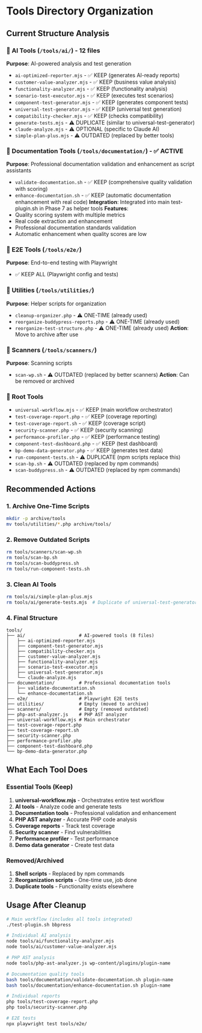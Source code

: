 # Tools Directory Organization

## Current Structure Analysis

### 📁 AI Tools (`/tools/ai/`) - 12 files
**Purpose**: AI-powered analysis and test generation
- `ai-optimized-reporter.mjs` - ✅ KEEP (generates AI-ready reports)
- `customer-value-analyzer.mjs` - ✅ KEEP (business value analysis)
- `functionality-analyzer.mjs` - ✅ KEEP (functionality analysis)
- `scenario-test-executor.mjs` - ✅ KEEP (executes test scenarios)
- `component-test-generator.mjs` - ✅ KEEP (generates component tests)
- `universal-test-generator.mjs` - ✅ KEEP (universal test generation)
- `compatibility-checker.mjs` - ✅ KEEP (checks compatibility)
- `generate-tests.mjs` - ⚠️ DUPLICATE (similar to universal-test-generator)
- `claude-analyze.mjs` - ⚠️ OPTIONAL (specific to Claude AI)
- `simple-plan-plus.mjs` - ⚠️ OUTDATED (replaced by better tools)

### 📁 Documentation Tools (`/tools/documentation/`) - ✅ ACTIVE
**Purpose**: Professional documentation validation and enhancement as script assistants
- `validate-documentation.sh` - ✅ KEEP (comprehensive quality validation with scoring)
- `enhance-documentation.sh` - ✅ KEEP (automatic documentation enhancement with real code)
**Integration**: Integrated into main test-plugin.sh in Phase 7 as helper tools
**Features**:
- Quality scoring system with multiple metrics
- Real code extraction and enhancement
- Professional documentation standards validation
- Automatic enhancement when quality scores are low

### 📁 E2E Tools (`/tools/e2e/`)
**Purpose**: End-to-end testing with Playwright
- ✅ KEEP ALL (Playwright config and tests)

### 📁 Utilities (`/tools/utilities/`)
**Purpose**: Helper scripts for organization
- `cleanup-organizer.php` - ⚠️ ONE-TIME (already used)
- `reorganize-buddypress-reports.php` - ⚠️ ONE-TIME (already used)
- `reorganize-test-structure.php` - ⚠️ ONE-TIME (already used)
**Action**: Move to archive after use

### 📁 Scanners (`/tools/scanners/`)
**Purpose**: Scanning scripts
- `scan-wp.sh` - ⚠️ OUTDATED (replaced by better scanners)
**Action**: Can be removed or archived

### 📁 Root Tools
- `universal-workflow.mjs` - ✅ KEEP (main workflow orchestrator)
- `test-coverage-report.php` - ✅ KEEP (coverage reporting)
- `test-coverage-report.sh` - ✅ KEEP (coverage script)
- `security-scanner.php` - ✅ KEEP (security scanning)
- `performance-profiler.php` - ✅ KEEP (performance testing)
- `component-test-dashboard.php` - ✅ KEEP (test dashboard)
- `bp-demo-data-generator.php` - ✅ KEEP (generates test data)
- `run-component-tests.sh` - ⚠️ DUPLICATE (npm scripts replace this)
- `scan-bp.sh` - ⚠️ OUTDATED (replaced by npm commands)
- `scan-buddypress.sh` - ⚠️ OUTDATED (replaced by npm commands)

## Recommended Actions

### 1. Archive One-Time Scripts
```bash
mkdir -p archive/tools
mv tools/utilities/*.php archive/tools/
```

### 2. Remove Outdated Scripts
```bash
rm tools/scanners/scan-wp.sh
rm tools/scan-bp.sh
rm tools/scan-buddypress.sh
rm tools/run-component-tests.sh
```

### 3. Clean AI Tools
```bash
rm tools/ai/simple-plan-plus.mjs
rm tools/ai/generate-tests.mjs  # Duplicate of universal-test-generator
```

### 4. Final Structure
```
tools/
├── ai/                    # AI-powered tools (8 files)
│   ├── ai-optimized-reporter.mjs
│   ├── component-test-generator.mjs
│   ├── compatibility-checker.mjs
│   ├── customer-value-analyzer.mjs
│   ├── functionality-analyzer.mjs
│   ├── scenario-test-executor.mjs
│   ├── universal-test-generator.mjs
│   └── claude-analyze.mjs
├── documentation/         # Professional documentation tools
│   ├── validate-documentation.sh
│   └── enhance-documentation.sh
├── e2e/                   # Playwright E2E tests
├── utilities/             # Empty (moved to archive)
├── scanners/              # Empty (removed outdated)
├── php-ast-analyzer.js    # PHP AST analyzer
├── universal-workflow.mjs # Main orchestrator
├── test-coverage-report.php
├── test-coverage-report.sh
├── security-scanner.php
├── performance-profiler.php
├── component-test-dashboard.php
└── bp-demo-data-generator.php
```

## What Each Tool Does

### Essential Tools (Keep)
1. **universal-workflow.mjs** - Orchestrates entire test workflow
2. **AI tools** - Analyze code and generate tests
3. **Documentation tools** - Professional validation and enhancement
4. **PHP AST analyzer** - Accurate PHP code analysis
5. **Coverage reports** - Track test coverage
6. **Security scanner** - Find vulnerabilities
7. **Performance profiler** - Test performance
8. **Demo data generator** - Create test data

### Removed/Archived
1. **Shell scripts** - Replaced by npm commands
2. **Reorganization scripts** - One-time use, job done
3. **Duplicate tools** - Functionality exists elsewhere

## Usage After Cleanup

```bash
# Main workflow (includes all tools integrated)
./test-plugin.sh bbpress

# Individual AI analysis
node tools/ai/functionality-analyzer.mjs
node tools/ai/customer-value-analyzer.mjs

# PHP AST analysis
node tools/php-ast-analyzer.js wp-content/plugins/plugin-name

# Documentation quality tools
bash tools/documentation/validate-documentation.sh plugin-name
bash tools/documentation/enhance-documentation.sh plugin-name

# Individual reports
php tools/test-coverage-report.php
php tools/security-scanner.php

# E2E tests
npx playwright test tools/e2e/
```